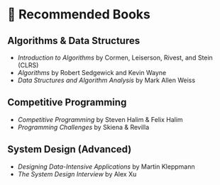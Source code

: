 # 📘 Recommended Books

## Algorithms & Data Structures
- *Introduction to Algorithms* by Cormen, Leiserson, Rivest, and Stein (CLRS)
- *Algorithms* by Robert Sedgewick and Kevin Wayne
- *Data Structures and Algorithm Analysis* by Mark Allen Weiss

## Competitive Programming
- *Competitive Programming* by Steven Halim & Felix Halim
- *Programming Challenges* by Skiena & Revilla

## System Design (Advanced)
- *Designing Data-Intensive Applications* by Martin Kleppmann
- *The System Design Interview* by Alex Xu
